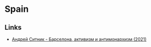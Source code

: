 # Spain

## Links

- [Андрей Ситник - Барселона, активизм и антимонархизм (2021)](https://overcast.fm/+QPQmOrRj0)
